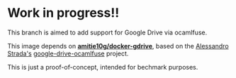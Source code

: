 # Work in progress!!

This branch is aimed to add support for Google Drive via ocamlfuse.

This image depends on **[amitie10g/docker-gdrive](https://cloud.docker.com/u/amitie10g/repository/docker/amitie10g/docker-gdrive)**, based on the [Alessandro Strada's](https://github.com/astrada) [google-drive-ocamlfuse](https://github.com/astrada/google-drive-ocamlfuse) project.

This is just a proof-of-concept, intended for bechmark purposes.
